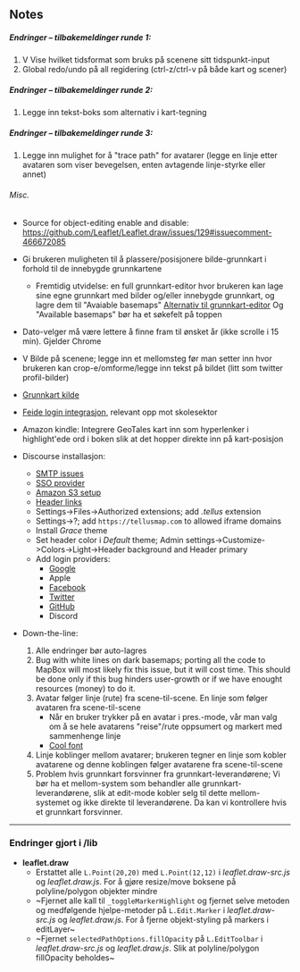 ## Notes

##### Endringer – tilbakemeldinger runde 1:

1. V Vise hvilket tidsformat som bruks på scenene sitt tidspunkt-input
2. Global redo/undo på all regidering (ctrl-z/ctrl-v på både kart og scener)

##### Endringer – tilbakemeldinger runde 2:

1. Legge inn tekst-boks som alternativ i kart-tegning

##### Endringer – tilbakemeldinger runde 3:

1. Legge inn mulighet for å "trace path" for avatarer (legge en linje etter avataren som viser bevegelsen, enten avtagende linje-styrke eller annet)


###### Misc.

- Source for object-editing enable and disable: https://github.com/Leaflet/Leaflet.draw/issues/129#issuecomment-466672085

- Gi brukeren muligheten til å plassere/posisjonere bilde-grunnkart i forhold til de innebygde grunnkartene
	- Fremtidig utvidelse: en full grunnkart-editor hvor brukeren kan lage sine egne grunnkart med bilder og/eller innebygde grunnkart, og lagre dem til "Avaiable basemaps"
	  [Alternativ til grunnkart-editor](https://github.com/maputnik/editor)
	  Og "Available basemaps" bør ha et søkefelt på toppen

- Dato-velger må være lettere å finne fram til ønsket år (ikke scrolle i 15 min). Gjelder Chrome

- V Bilde på scenene; legge inn et mellomsteg før man setter inn hvor brukeren kan crop-e/omforme/legge inn tekst på bildet (litt som twitter profil-bilder)

- [Grunnkart kilde](https://maps.lib.utexas.edu/maps)

- [Feide login integrasjon](https://www.feide.no/integrasjon-med-feide), relevant opp mot skolesektor

- Amazon kindle: Integrere GeoTales kart inn som hyperlenker i highlight'ede ord i boken slik at det hopper direkte inn på kart-posisjon


- Discourse installasjon:
	* [SMTP issues](https://meta.discourse.org/t/discourse-with-other-websites-smtp-issue-end-of-file-reached/162893/3)
	* [SSO provider](https://meta.discourse.org/t/using-discourse-as-an-identity-provider-sso-discourseconnect/32974/1)
	* [Amazon S3 setup](https://meta.discourse.org/t/setting-up-file-and-image-uploads-to-s3/7229/1)
	* [Header links](https://meta.discourse.org/t/custom-header-links/90588/1)
	* Settings->Files->Authorized extensions; add *.tellus* extension
	* Settings->?; add `https://tellusmap.com` to allowed iframe domains
	* Install *Grace* theme
	* Set header color i *Default* theme; Admin settings->Customize->Colors->Light->Header background and Header primary
	* Add login providers:
		- [Google](https://meta.discourse.org/t/configuring-google-login-for-discourse/15858/1)
		- Apple
		- [Facebook](https://meta.discourse.org/t/configuring-facebook-login-for-discourse/13394)
		- [Twitter](https://meta.discourse.org/t/configuring-twitter-login-and-rich-embeds-for-discourse/13395/1)
		- [GitHub](https://meta.discourse.org/t/configuring-github-login-for-discourse/13745/1)
		- Discord


- Down-the-line:
	1. Alle endringer bør auto-lagres
	2. Bug with white lines on dark basemaps; porting all the code to MapBox will most likely fix this issue, but it will cost time. This should be done only if this bug hinders user-growth or if we have enought resources (money) to do it.
	3. Avatar følger linje (rute) fra scene-til-scene. En linje som følger avataren fra scene-til-scene
		- Når en bruker trykker på en avatar i pres.-mode, vår man valg om å se hele avatarens "reise"/rute oppsumert og markert med sammenhenge linje
		- [Cool font](https://exeterbookhand.com/)
	4. Linje koblinger mellom avatarer; brukeren tegner en linje som kobler avatarene og denne koblingen følger avatarene fra scene-til-scene
	5. Problem hvis grunnkart forsvinner fra grunnkart-leverandørene; Vi bør ha et mellom-system som behandler alle grunnkart-leverandørene, slik at edit-mode kobler selg til dette mellom-systemet og ikke direkte til leverandørene. Da kan vi kontrollere hvis et grunnkart forsvinner.





------------------------

### Endringer gjort i /lib

- **leaflet.draw**
	- Erstattet alle `L.Point(20,20)` med `L.Point(12,12)` i *leaflet.draw-src.js* og *leaflet.draw.js*. For å gjøre resize/move boksene på polyline/polygon objekter mindre
	- ~Fjernet alle kall til `_toggleMarkerHighlight` og fjernet selve metoden og medfølgende hjelpe-metoder på `L.Edit.Marker` i *leaflet.draw-src.js* og *leaflet.draw.js*. For å fjerne objekt-styling på markers i editLayer~
	- ~Fjernet `selectedPathOptions.fillOpacity` på `L.EditToolbar` i *leaflet.draw-src.js* og *leaflet.draw.js*. Slik at polyline/polygon fillOpacity beholdes~
